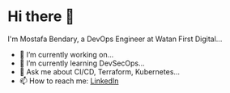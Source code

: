 # Hi there 👋
I'm Mostafa Bendary, a DevOps Engineer at Watan First Digital...

- 🔭 I’m currently working on...
- 🌱 I’m currently learning DevSecOps...
- 💬 Ask me about CI/CD, Terraform, Kubernetes...
- 📫 How to reach me: [LinkedIn](https://www.linkedin.com/in/mostafabendary)
